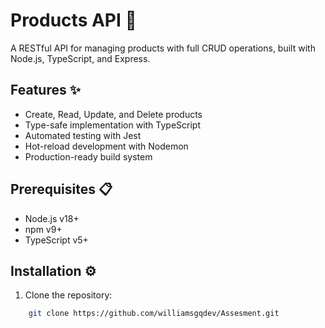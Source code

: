 # Products API 🛒

A RESTful API for managing products with full CRUD operations, built with Node.js, TypeScript, and Express.

## Features ✨
- Create, Read, Update, and Delete products
- Type-safe implementation with TypeScript
- Automated testing with Jest
- Hot-reload development with Nodemon
- Production-ready build system

## Prerequisites 📋
- Node.js v18+
- npm v9+
- TypeScript v5+

## Installation ⚙️

1. Clone the repository:
```bash
    git clone https://github.com/williamsgqdev/Assesment.git
```


